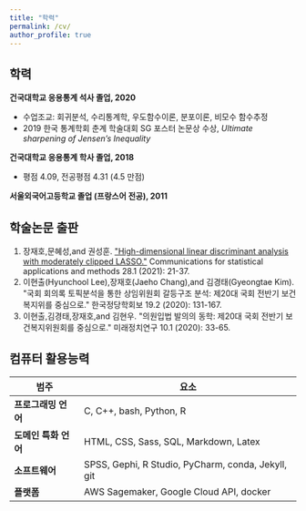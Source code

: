 ```yaml
---
title: "학력"
permalink: /cv/
author_profile: true
---
```


## 학력
__건국대학교 응용통계 석사 졸업, 2020__
* 수업조교: 회귀분석, 수리통계학, 우도함수이론, 분포이론, 비모수 함수추정
* 2019 한국 통계학회 춘계 학술대회 SG 포스터 논문상 수상, _Ultimate sharpening of Jensen’s Inequality_

__건국대학교 응용통계 학사 졸업, 2018__
* 평점 4.09, 전공평점 4.31 (4.5 만점)

__서울외국어고등학교 졸업 (프랑스어 전공), 2011__

## 학술논문 출판

1. 장재호,문혜성,and 권성훈. <a href='https://doi.org/10.29220/CSAM.2021.28.1.021' target='_blank'>"High-dimensional linear discriminant analysis with moderately clipped LASSO."</a> Communications for statistical applications and methods 28.1 (2021): 21-37.
2. 이현출(Hyunchool Lee),장재호(Jaeho Chang),and 김경태(Gyeongtae Kim). "국회 회의록 토픽분석을 통한 상임위원회 갈등구조 분석: 제20대 국회 전반기 보건복지위를 중심으로." 한국정당학회보 19.2 (2020): 131-167.
3. 이현출,김경태,장재호,and 김현우. "의원입법 발의의 동학: 제20대 국회 전반기 보건복지위원회를 중심으로." 미래정치연구 10.1 (2020): 33-65.

## 컴퓨터 활용능력

<table font-size="medium">
	<thead>
		<tr>
			<th>범주</th>
			<th>요소</th>
		</tr>
	</thead>
	<tbody>
		<tr>
			<td><strong>프로그래밍 언어</strong></td>
			<td>
                C, C++, bash, Python, R
            </td>
		</tr>
		<tr>
			<td><strong>도메인 특화 언어</strong></td>
			<td>
                HTML, CSS, Sass, SQL, Markdown, Latex
            </td>
		</tr>
		<tr>
			<td><strong>소프트웨어</strong></td>
			<td>
                SPSS, Gephi, R Studio, PyCharm, conda, Jekyll, git
            </td>
		</tr>
		<tr>
			<td><strong>플랫폼</strong></td>
			<td>
                AWS Sagemaker, Google Cloud API, docker
            </td>
		</tr>
	</tbody>
</table>
